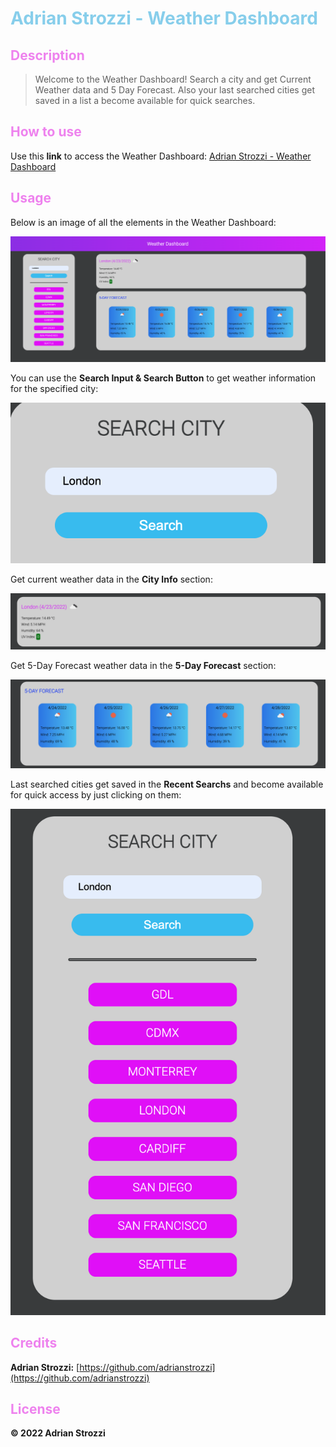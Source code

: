 # <span style="color:skyblue">**Adrian Strozzi - Weather Dashboard**</span>

## <span style="color:violet">Description</span>

> Welcome to the Weather Dashboard! Search a city and get Current Weather data and 5 Day Forecast. Also your last searched cities get saved in a list a become available for quick searches.

## <span style="color:violet">How to use</span>

Use this **link** to access the Weather Dashboard: [Adrian Strozzi - Weather Dashboard](https://adrianstrozzi.github.io/Tec06WeatherDashboard/)

## <span style="color:violet">Usage</span>

Below is an image of all the elements in the Weather Dashboard:

![mainpage](./assets/images/readme-images/mainApp.png)

You can use the **Search Input & Search Button** to get weather information for the specified city:

![mainpage](./assets/images/readme-images/searchInput.png)

Get current weather data in the **City Info** section:

![mainpage](./assets/images/readme-images/cityInfo.png)

Get 5-Day Forecast weather data in the **5-Day Forecast** section:

![mainpage](./assets/images/readme-images/fiveDays.png)

Last searched cities get saved in the **Recent Searchs** and become available for quick access by just clicking on them:

![mainpage](./assets/images/readme-images/savedCities.png)

## <span style="color:violet">Credits</span>

**Adrian Strozzi:** [https://github.com/adrianstrozzi](https://github.com/adrianstrozzi)

## <span style="color:violet">License</span>

**© 2022 Adrian Strozzi**
